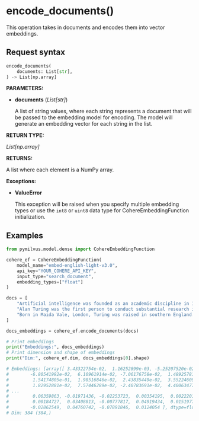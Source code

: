 # encode_documents()

This operation takes in documents and encodes them into vector embeddings.

## Request syntax

```python
encode_documents(
    documents: List[str], 
) -> List[np.array]
```

**PARAMETERS:**

- **documents** (*List[str]*)

    A list of string values, where each string represents a document that will be passed to the embedding model for encoding. The model will generate an embedding vector for each string in the list.

**RETURN TYPE:**

*List[np.array]*

**RETURNS:**

A list where each element is a NumPy array.

**Exceptions:**

- **ValueError**

    This exception will be raised when you specify multiple embedding types or use the `int8` or `uint8` data type for CohereEmbeddingFunction initialization.

## Examples

```python
from pymilvus.model.dense import CohereEmbeddingFunction

cohere_ef = CohereEmbeddingFunction(
    model_name="embed-english-light-v3.0",
    api_key="YOUR_COHERE_API_KEY",
    input_type="search_document",
    embedding_types=["float"]
)

docs = [
    "Artificial intelligence was founded as an academic discipline in 1956.",
    "Alan Turing was the first person to conduct substantial research in AI.",
    "Born in Maida Vale, London, Turing was raised in southern England.",
]

docs_embeddings = cohere_ef.encode_documents(docs)

# Print embeddings
print("Embeddings:", docs_embeddings)
# Print dimension and shape of embeddings
print("Dim:", cohere_ef.dim, docs_embeddings[0].shape)

# Embeddings: [array([ 3.43322754e-02,  1.16252899e-03, -5.25207520e-02,  1.32846832e-03,
#        -6.80541992e-02,  6.10961914e-02, -7.06176758e-02,  1.48925781e-01,
#         1.54174805e-01,  1.98516846e-02,  2.43835449e-02,  3.55224609e-02,
#         1.82952881e-02,  7.57446289e-02, -2.40783691e-02,  4.40063477e-02,
# ...
#         0.06359863, -0.01971436, -0.02253723,  0.00354195,  0.00222015,
#         0.00184727,  0.03408813, -0.00777817,  0.04919434,  0.01519775,
#        -0.02862549,  0.04760742, -0.07891846,  0.0124054 ], dtype=float32)]
# Dim: 384 (384,)
```
